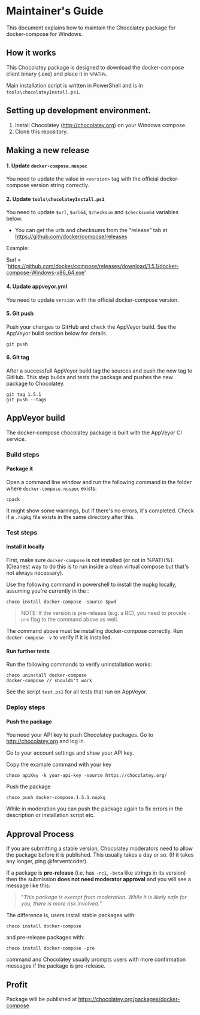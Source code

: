 # Maintainer's Guide

This document explains how to maintain the Chocolatey package
for docker-compose for Windows.

## How it works

This Chocolatey package is designed to download the docker-compose
client binary (.exe) and place it in `%PATH%`.

Main installation script is written in PowerShell and is in
`tools\chocolateyInstall.ps1`.

## Setting up development environment.

1. Install Chocolatey (http://chocolatey.org) on your
   Windows compose.
3. Clone this repository.

## Making a new release

#### 1. Update `docker-compose.nuspec`

You need to update the value in `<version>` tag with
the official docker-compose version string correctly.

#### 2. Update `tools\chocolateyInstall.ps1`

You need to update `$url`, `$url64`, `$checksum` and `$checksum64`
variables below.

* You can get the urls and checksums from the "release" tab at
  https://github.com/docker/compose/releases

Example:

$url            = 'https://github.com/docker/compose/releases/download/1.5.1/docker-compose-Windows-x86_64.exe'

#### 4. Update appveyor.yml

You need to update `version` with the official docker-compose version.

#### 5. Git push

Push your changes to GitHub and check the AppVeyor build. See the AppVeyor build section below for details.

    git push

#### 6. Git tag

After a successfull AppVeyor build tag the sources and push the new tag to GitHub. This step builds and tests the package and pushes the new package to Chocolatey.

    git tag 1.5.1
    git push --tags

## AppVeyor build

The docker-compose chocolatey package is built with the AppVeyor CI service.

### Build steps

#### Package it

Open a command line window and run the following command in the folder
where `docker-compose.nuspec` exists:

    cpack

It might show some warnings, but if there's no errors, it's completed.
Check if a `.nupkg` file exists in the same directory after this.

### Test steps

#### Install it locally

First, make sure `docker-compose` is not installed (or not in %PATH%). (Cleanest
way to do this is to run inside a clean virtual compose but that's not
always necessary).

Use the following command in powershell to install the nupkg locally, assuming
you're currently in the :

    choco install docker-compose -source $pwd

> NOTE: If the version is pre-release (e.g. a RC), you need to provide
> `-pre` flag to the command above as well.

The command above must be installing docker-compose correctly. Run `docker-compose -v`
to verify if it is installed.

#### Run further tests

Run the following commands to verify uninstallation works:

    choco uninstall docker-compose
    docker-compose // shouldn't work

See the script `test.ps1` for all tests that run on AppVeyor.

### Deploy steps

#### Push the package

You need your API key to push Chocolatey packages.
Go to http://chocolatey.org and log in.

Go to your account settings and show your API key.

Copy the example command with your key

    choco apiKey -k your-api-key -source https://chocolatey.org/

Push the package

    choco push docker-compose.1.5.1.nupkg

While in moderation you can push the package again to fix errors in the description or installation script etc.

## Approval Process

If you are submitting a stable version, Chocolatey moderators need to
allow the package before it is published. This usually takes a day or
so. (If it takes any longer, ping @ferventcoder).

If a package is **pre-release** (i.e. has `-rc1`, `-beta` like strings
in its version) then the submission **does not need moderator approval**
and you will see a message like this:

> "*This package is exempt from moderation. While it is likely safe for you,
> there is more risk involved.*"

The difference is, users install stable packages with:

    choco install docker-compose

and pre-release packages with:

    choco install docker-compose -pre

command and Chocolatey usually prompts users with more confirmation
messages if the package is pre-release.

## Profit

Package will be published at https://chocolatey.org/packages/docker-compose
